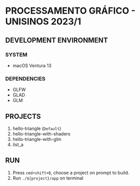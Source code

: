 # **PROCESSAMENTO GRÁFICO - UNISINOS 2023/1**

## **DEVELOPMENT ENVIRONMENT**

### **SYSTEM**

- macOS Ventura 13

### **DEPENDENCIES**

- GLFW
- GLAD
- GLM

## **PROJECTS**

1. hello-triangle (`Default`)
1. hello-triangle-with-shaders
1. hello-triangle-with-glm
1. list_a

## **RUN**

1. Press `cmd+shift+B`, choose a project on prompt to build.
1. Run `./${project}/app` on terminal

